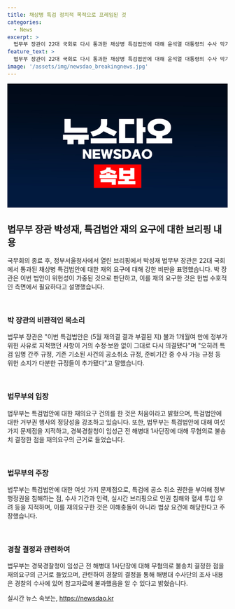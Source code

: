 ```yaml
---
title: 채상병 특검 정치적 목적으로 프레임된 것
categories:
  - News
excerpt: >
  법무부 장관이 22대 국회로 다시 통과한 채상병 특검법안에 대해 윤석열 대통령의 수사 막기 의심을 거론하며 강하게 비판했다. 특히, 1개월여 만에 반복적으로 위헌성이 논의된 법안의 재의결에 대한 의심을 제기했으며, 재의요구권 행사를 거부하는데는 이해충돌이 없다고 주장했다. 또한, 경북경찰청이 임성근 전 해병대 1사단장에 대한 무혐의 처분이 재의요구의 근거로 지적되었다.
feature_text: >
  법무부 장관이 22대 국회로 다시 통과한 채상병 특검법안에 대해 윤석열 대통령의 수사 막기 의심을 거론하며 강하게 비판했다. 특히, 1개월여 만에 반복적으로 위헌성이 논의된 법안의 재의결에 대한 의심을 제기했으며, 재의요구권 행사를 거부하는데는 이해충돌이 없다고 주장했다. 또한, 경북경찰청이 임성근 전 해병대 1사단장에 대한 무혐의 처분이 재의요구의 근거로 지적되었다.
image: '/assets/img/newsdao_breakingnews.jpg'
---
```


<p><img src="/assets/img/newsdao_breakingnews.jpg" alt="flaretime 속보" /></p>

<h2 data-ke-size="size26">법무부 장관 박성재, 특검법안 재의 요구에 대한 브리핑 내용</h2>

<p>국무회의 종료 후, 정부서울청사에서 열린 브리핑에서 박성재 법무부 장관은 22대 국회에서 통과된 채상병 특검법안에 대한 재의 요구에 대해 강한 비판을 표명했습니다. 박 장관은 이번 법안이 위헌성이 가중된 것으로 판단하고, 이를 재의 요구한 것은 헌법 수호적인 측면에서 필요하다고 설명했습니다.</p>

<p data-ke-size="size16">&nbsp;</p>

<h3 data-ke-size="size24">박 장관의 비판적인 목소리</h3>

<p>법무부 장관은 "이번 특검법안은 (5월 재의결 결과 부결된 지) 불과 1개월여 만에 정부가 위헌 사유로 지적했던 사항이 거의 수정·보완 없이 그대로 다시 의결됐다"며 "오히려 특검 임명 간주 규정, 기존 기소된 사건의 공소취소 규정, 준비기간 중 수사 가능 규정 등 위헌 소지가 다분한 규정들이 추가됐다"고 말했습니다.</p>

<p data-ke-size="size16">&nbsp;</p>

<h3 data-ke-size="size24">법무부의 입장</h3>

<p>법무부는 특검법안에 대한 재의요구 건의를 한 것은 처음이라고 밝혔으며, 특검법안에 대한 거부권 행사의 정당성을 강조하고 있습니다. 또한, 법무부는 특검법안에 대해 여섯 가지 문제점을 지적하고, 경북경찰청이 임성근 전 해병대 1사단장에 대해 무혐의로 불송치 결정한 점을 재의요구의 근거로 들었습니다.</p>

<p data-ke-size="size16">&nbsp;</p>

<h3 data-ke-size="size24">법무부의 주장</h3>

<p>법무부는 특검법안에 대한 여섯 가지 문제점으로, 특검에 공소 취소 권한을 부여해 정부 행정권을 침해하는 점, 수사 기간과 인력, 실시간 브리핑으로 인권 침해와 혈세 투입 우려 등을 지적하며, 이를 재의요구한 것은 이해충돌이 아니라 법상 요건에 해당한다고 주장했습니다.</p>

<p data-ke-size="size16">&nbsp;</p>

<h3 data-ke-size="size24">경찰 결정과 관련하여</h3>

<p>법무부는 경북경찰청이 임성근 전 해병대 1사단장에 대해 무혐의로 불송치 결정한 점을 재의요구의 근거로 들었으며, 관련하여 경찰의 결정을 통해 해병대 수사단의 조사 내용은 경찰의 수사에 있어 참고자료에 불과했음을 알 수 있다고 밝혔습니다.</p>
실시간 뉴스 속보는, <a href="https://newsdao.kr" rel="dofollow">https://newsdao.kr</a>


